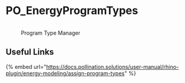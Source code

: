 # PO_EnergyProgramTypes



<div>
<figure>
  <img src="https://user-images.githubusercontent.com/2915573/209991054-6ddb4451-5a66-482b-adfb-d71a68491626.png" alt="">
  <figcaption>
    <p>Program Type Manager</p>
  </figcaption>
</figure>
</div>

## Useful Links

{% embed url="https://docs.pollination.solutions/user-manual/rhino-plugin/energy-modeling/assign-program-types" %}

